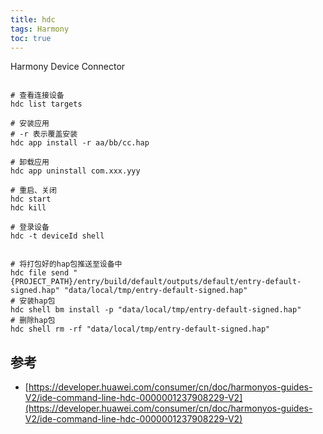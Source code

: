 ```yaml
---
title: hdc
tags: Harmony 
toc: true
---
```


Harmony Device Connector

```shell

# 查看连接设备
hdc list targets

# 安装应用
# -r 表示覆盖安装
hdc app install -r aa/bb/cc.hap

# 卸载应用
hdc app uninstall com.xxx.yyy

# 重启、关闭
hdc start
hdc kill

# 登录设备
hdc -t deviceId shell


# 将打包好的hap包推送至设备中
hdc file send "{PROJECT_PATH}/entry/build/default/outputs/default/entry-default-signed.hap" "data/local/tmp/entry-default-signed.hap"
# 安装hap包
hdc shell bm install -p "data/local/tmp/entry-default-signed.hap"
# 删除hap包
hdc shell rm -rf "data/local/tmp/entry-default-signed.hap"

```



## 参考

- [https://developer.huawei.com/consumer/cn/doc/harmonyos-guides-V2/ide-command-line-hdc-0000001237908229-V2](https://developer.huawei.com/consumer/cn/doc/harmonyos-guides-V2/ide-command-line-hdc-0000001237908229-V2)
